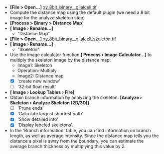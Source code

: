 - **[File > Open...]** [xy_8bit_binary__glialcell.tif](https://github.com/NEUBIAS/training-resources/raw/master/image_data/xy_8bit__glialcell/xy_8bit_binary__glialcell.tif)
- Compute the distance map using the default plugin (we need a 8 bit image for the analyze skeleton step)
 - **[Process > Binary > Distance Map**]
- **[ Image › Rename...]**
  - "Distance Map"
- **[File > Open...]** [xy_8bit_binary__glialcell_skeleton.tif](https://github.com/NEUBIAS/training-resources/raw/master/image_data/xy_8bit__glialcell/xy_8bit_binary__glialcell_skeleton.tif)
- **[ Image › Rename...]**
  - "Skeleton"
- Use the image calculator function **[ Process › Image Calculator...]** to multiply the skeleton image by the distance map:
  - Image1: Skeleton
  - Operation: Multiply
  - Image2: Distance map
  - [X] 'create new window'
  - [ ] '32-bit float result'
- **[ Image › Lookup Tables › Fire]**
- Obtain branch information by analyzing the skeleton: **[Analyze › Skeleton › Analyze Skeleton (2D/3D)]**
  - [ ] 'Prune ends'
  - [X] 'Calculate largest shortest path'
  - [X] 'Show detailed info'
  - [x] 'Display labeled skeletons'.
- In the 'Branch information' table, you can find information on branch length, as well as average intensity. Since the distance map tells you the distance a pixel is away from the boundary, you can estimate the average branch thickness by multiplying this value by 2.
